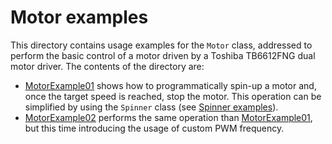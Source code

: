 # Motor examples

This directory contains usage examples for the `Motor` class, addressed to perform the basic control of a motor driven by a Toshiba TB6612FNG dual motor driver. The contents of the directory are:

- [MotorExample01](https://github.com/VGavara/ArduinoTB6612FNG/tree/main/examples/Motor/MotorExample01) shows how to programmatically spin-up a motor and, once the target speed is reached, stop the motor. This operation can be simplified by using the `Spinner` class (see [Spinner examples](https://github.com/VGavara/ArduinoTB6612FNG/tree/main/examples/spinner/)).
- [MotorExample02](https://github.com/VGavara/ArduinoTB6612FNG/tree/main/examples/Motor/MotorExample02) performs the same operation than [MotorExample01](https://github.com/VGavara/ArduinoTB6612FNG/tree/main/examples/Motor/MotorExample01), but this time introducing the usage of custom PWM frequency.